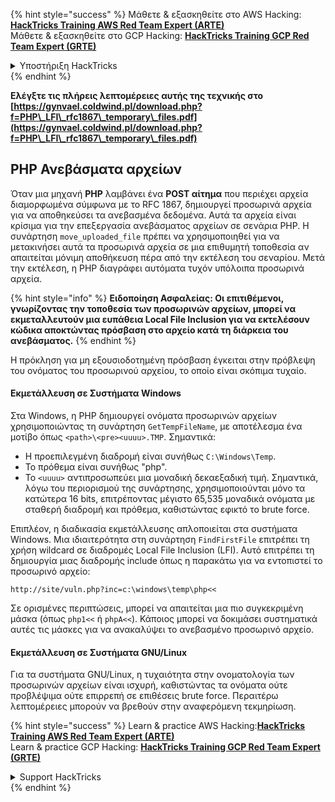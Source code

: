{% hint style="success" %}
Μάθετε & εξασκηθείτε στο AWS Hacking:<img src="/.gitbook/assets/arte.png" alt="" data-size="line">[**HackTricks Training AWS Red Team Expert (ARTE)**](https://training.hacktricks.xyz/courses/arte)<img src="/.gitbook/assets/arte.png" alt="" data-size="line">\
Μάθετε & εξασκηθείτε στο GCP Hacking: <img src="/.gitbook/assets/grte.png" alt="" data-size="line">[**HackTricks Training GCP Red Team Expert (GRTE)**<img src="/.gitbook/assets/grte.png" alt="" data-size="line">](https://training.hacktricks.xyz/courses/grte)

<details>

<summary>Υποστήριξη HackTricks</summary>

* Ελέγξτε τα [**σχέδια συνδρομής**](https://github.com/sponsors/carlospolop)!
* **Εγγραφείτε στην** 💬 [**ομάδα Discord**](https://discord.gg/hRep4RUj7f) ή στην [**ομάδα telegram**](https://t.me/peass) ή **ακολουθήστε** μας στο **Twitter** 🐦 [**@hacktricks\_live**](https://twitter.com/hacktricks\_live)**.**
* **Μοιραστείτε κόλπα hacking υποβάλλοντας PRs στα** [**HackTricks**](https://github.com/carlospolop/hacktricks) και [**HackTricks Cloud**](https://github.com/carlospolop/hacktricks-cloud) github repos.

</details>
{% endhint %}



**Ελέγξτε τις πλήρεις λεπτομέρειες αυτής της τεχνικής στο [https://gynvael.coldwind.pl/download.php?f=PHP\_LFI\_rfc1867\_temporary\_files.pdf](https://gynvael.coldwind.pl/download.php?f=PHP\_LFI\_rfc1867\_temporary\_files.pdf)**

## **PHP Ανεβάσματα αρχείων**

Όταν μια μηχανή **PHP** λαμβάνει ένα **POST αίτημα** που περιέχει αρχεία διαμορφωμένα σύμφωνα με το RFC 1867, δημιουργεί προσωρινά αρχεία για να αποθηκεύσει τα ανεβασμένα δεδομένα. Αυτά τα αρχεία είναι κρίσιμα για την επεξεργασία ανεβάσματος αρχείων σε σενάρια PHP. Η συνάρτηση `move_uploaded_file` πρέπει να χρησιμοποιηθεί για να μετακινήσει αυτά τα προσωρινά αρχεία σε μια επιθυμητή τοποθεσία αν απαιτείται μόνιμη αποθήκευση πέρα από την εκτέλεση του σεναρίου. Μετά την εκτέλεση, η PHP διαγράφει αυτόματα τυχόν υπόλοιπα προσωρινά αρχεία.

{% hint style="info" %}
**Ειδοποίηση Ασφαλείας: Οι επιτιθέμενοι, γνωρίζοντας την τοποθεσία των προσωρινών αρχείων, μπορεί να εκμεταλλευτούν μια ευπάθεια Local File Inclusion για να εκτελέσουν κώδικα αποκτώντας πρόσβαση στο αρχείο κατά τη διάρκεια του ανεβάσματος.**
{% endhint %}

Η πρόκληση για μη εξουσιοδοτημένη πρόσβαση έγκειται στην πρόβλεψη του ονόματος του προσωρινού αρχείου, το οποίο είναι σκόπιμα τυχαίο.

#### Εκμετάλλευση σε Συστήματα Windows

Στα Windows, η PHP δημιουργεί ονόματα προσωρινών αρχείων χρησιμοποιώντας τη συνάρτηση `GetTempFileName`, με αποτέλεσμα ένα μοτίβο όπως `<path>\<pre><uuuu>.TMP`. Σημαντικά:

- Η προεπιλεγμένη διαδρομή είναι συνήθως `C:\Windows\Temp`.
- Το πρόθεμα είναι συνήθως "php".
- Το `<uuuu>` αντιπροσωπεύει μια μοναδική δεκαεξαδική τιμή. Σημαντικά, λόγω του περιορισμού της συνάρτησης, χρησιμοποιούνται μόνο τα κατώτερα 16 bits, επιτρέποντας μέγιστο 65,535 μοναδικά ονόματα με σταθερή διαδρομή και πρόθεμα, καθιστώντας εφικτό το brute force.

Επιπλέον, η διαδικασία εκμετάλλευσης απλοποιείται στα συστήματα Windows. Μια ιδιαιτερότητα στη συνάρτηση `FindFirstFile` επιτρέπει τη χρήση wildcard σε διαδρομές Local File Inclusion (LFI). Αυτό επιτρέπει τη δημιουργία μιας διαδρομής include όπως η παρακάτω για να εντοπιστεί το προσωρινό αρχείο:
```
http://site/vuln.php?inc=c:\windows\temp\php<<
```
Σε ορισμένες περιπτώσεις, μπορεί να απαιτείται μια πιο συγκεκριμένη μάσκα (όπως `php1<<` ή `phpA<<`). Κάποιος μπορεί να δοκιμάσει συστηματικά αυτές τις μάσκες για να ανακαλύψει το ανεβασμένο προσωρινό αρχείο.

#### Εκμετάλλευση σε Συστήματα GNU/Linux

Για τα συστήματα GNU/Linux, η τυχαιότητα στην ονοματολογία των προσωρινών αρχείων είναι ισχυρή, καθιστώντας τα ονόματα ούτε προβλέψιμα ούτε επιρρεπή σε επιθέσεις brute force. Περαιτέρω λεπτομέρειες μπορούν να βρεθούν στην αναφερόμενη τεκμηρίωση.


{% hint style="success" %}
Learn & practice AWS Hacking:<img src="/.gitbook/assets/arte.png" alt="" data-size="line">[**HackTricks Training AWS Red Team Expert (ARTE)**](https://training.hacktricks.xyz/courses/arte)<img src="/.gitbook/assets/arte.png" alt="" data-size="line">\
Learn & practice GCP Hacking: <img src="/.gitbook/assets/grte.png" alt="" data-size="line">[**HackTricks Training GCP Red Team Expert (GRTE)**<img src="/.gitbook/assets/grte.png" alt="" data-size="line">](https://training.hacktricks.xyz/courses/grte)

<details>

<summary>Support HackTricks</summary>

* Check the [**subscription plans**](https://github.com/sponsors/carlospolop)!
* **Join the** 💬 [**Discord group**](https://discord.gg/hRep4RUj7f) or the [**telegram group**](https://t.me/peass) or **follow** us on **Twitter** 🐦 [**@hacktricks\_live**](https://twitter.com/hacktricks\_live)**.**
* **Share hacking tricks by submitting PRs to the** [**HackTricks**](https://github.com/carlospolop/hacktricks) and [**HackTricks Cloud**](https://github.com/carlospolop/hacktricks-cloud) github repos.

</details>
{% endhint %}
